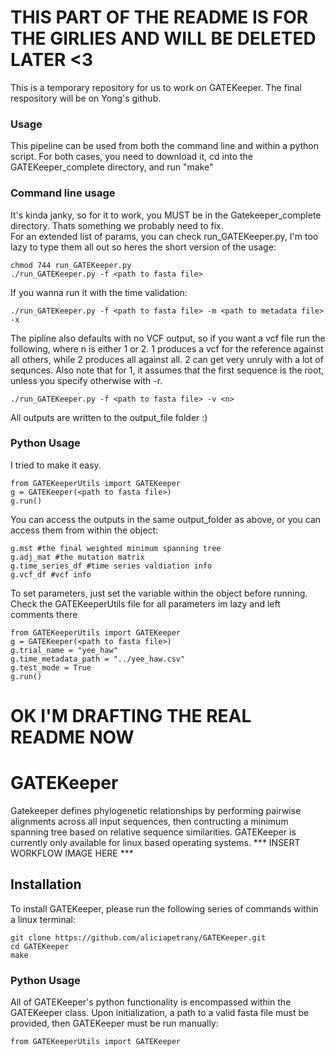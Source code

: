 # THIS PART OF THE README IS FOR THE GIRLIES AND WILL BE DELETED LATER <3

This is a temporary repository for us to work on GATEKeeper. The final respository will be on Yong's github. 

### Usage
This pipeline can be used from both the command line and within a python script. For both cases, you need to download it, cd into the GATEKeeper_complete directory, and run "make"

### Command line usage
It's kinda janky, so for it to work, you MUST be in the Gatekeeper_complete directory. Thats something we probably need to fix.  
For an extended list of params, you can check run_GATEKeeper.py, I'm too lazy to type them all out so heres the short version of the usage:

```
chmod 744 run_GATEKeeper.py
./run_GATEKeeper.py -f <path to fasta file> 
```
If you wanna run it with the time validation:
```
./run_GATEKeeper.py -f <path to fasta file> -m <path to metadata file> -x
```
The pipline also defaults with no VCF output, so if you want a vcf file run the following, where n is either 1 or 2. 1 produces a vcf for the reference against all others, while 2 produces all against all. 2 can get very unruly with a lot of sequnces. Also note that for 1, it assumes that the first sequence is the root, unless you specify otherwise with -r. 
```
./run_GATEKeeper.py -f <path to fasta file> -v <n>
```
All outputs are written to the output_file folder :)

### Python Usage
I tried to make it easy.
```
from GATEKeeperUtils import GATEKeeper
g = GATEKeeper(<path to fasta file>)
g.run()
```
You can access the outputs in the same output_folder as above, or you can access them from within the object:
```
g.mst #the final weighted minimum spanning tree
g.adj_mat #the mutation matrix
g.time_series_df #time series valdiation info
g.vcf_df #vcf info
```
To set parameters, just set the variable within the object before running. Check the GATEKeeperUtils file for all parameters im lazy and left comments there
```
from GATEKeeperUtils import GATEKeeper
g = GATEKeeper(<path to fasta file>)
g.trial_name = "yee_haw"
g.time_metadata_path = "../yee_haw.csv"
g.test_mode = True
g.run()
```
# OK I'M DRAFTING THE REAL README NOW
# GATEKeeper
Gatekeeper defines phylogenetic relationships by performing pairwise alignments across all input sequences, then contructing a minimum spanning tree based on relative sequence similarities. GATEKeeper is currently only available for linux based operating systems. 
*** INSERT WORKFLOW IMAGE HERE ***

## Installation
To install GATEKeeper, please run the following series of commands within a linux terminal:
```
git clone https://github.com/aliciapetrany/GATEKeeper.git
cd GATEKeeper
make

```
### Python Usage
All of GATEKeeper's python functionality is encompassed within the GATEKeeper class. Upon initialization, a path to a valid fasta file must be provided, then GATEKeeper must be run manually:
```
from GATEKeeperUtils import GATEKeeper
```
